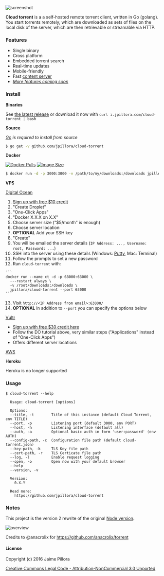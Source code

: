 <img src="https://cloud.githubusercontent.com/assets/633843/9855504/f30a715c-5b51-11e5-83f3-f4fab03e5459.png" alt="screenshot"/>

**Cloud torrent** is a a self-hosted remote torrent client, written in Go (golang). You start torrents remotely, which are downloaded as sets of files on the local disk of the server, which are then retrievable or streamable via HTTP.

### Features

* Single binary
* Cross platform
* Embedded torrent search
* Real-time updates
* Mobile-friendly
* Fast [content server](http://golang.org/pkg/net/http/#ServeContent)
* [*More features coming soon*](https://github.com/jpillora/cloud-torrent/labels/core-feature)

### Install

**Binaries**

See [the latest release](https://github.com/jpillora/cloud-torrent/releases/latest) or download it now with `curl i.jpillora.com/cloud-torrent | bash`

**Source**

*[Go](https://golang.org/dl/) is required to install from source*

``` sh
$ go get -v github.com/jpillora/cloud-torrent
```

**Docker**

[![Docker Pulls](https://img.shields.io/docker/pulls/jpillora/cloud-torrent.svg)][dockerhub] [![Image Size](https://images.microbadger.com/badges/image/jpillora/cloud-torrent.svg)][dockerhub]

[dockerhub]: https://hub.docker.com/r/jpillora/cloud-torrent/

``` sh
$ docker run -d -p 3000:3000 -v /path/to/my/downloads:/downloads jpillora/cloud-torrent
```

**VPS**

[Digital Ocean](https://m.do.co/c/011fa87fde07)

  1. [Sign up with free $10 credit](https://m.do.co/c/011fa87fde07)
  2. "Create Droplet"
  3. "One-Click Apps"
  4. "Docker X.X.X on X.X"
  5. Choose server size ("$5/month" is enough)
  6. Choose server location
  7. **OPTIONAL** Add your SSH key
  8. "Create"
  9. You will be emailed the server details (`IP Address: ..., Username: root, Password: ...`)
  10. SSH into the server using these details (Windows: [Putty](https://the.earth.li/~sgtatham/putty/latest/x86/putty.exe), Mac: Terminal)
  11. Follow the prompts to set a new password
  12. Run `cloud-torrent` with:

    ```
    docker run --name ct -d -p 63000:63000 \
      ---restart always \
      -v /root/downloads:/downloads \
      jpillora/cloud-torrent --port 63000
    ```

  13. Visit `http://<IP Address from email>:63000/`
  14. **OPTIONAL** In addition to `--port` you can specify the options below

[Vultr](http://www.vultr.com/?ref=6947403-3B)

* [Sign up with free $30 credit here](http://www.vultr.com/?ref=6947403-3B)
* Follow the DO tutorial above, very similar steps ("Applications" instead of "One-Click Apps")
* Offers different server locations

[AWS](https://aws.amazon.com)

**Heroku**

Heroku is no longer supported

### Usage

```
$ cloud-torrent --help

  Usage: cloud-torrent [options]

  Options:
  --title, -t        Title of this instance (default Cloud Torrent, env TITLE)
  --port, -p         Listening port (default 3000, env PORT)
  --host, -h         Listening interface (default all)
  --auth, -a         Optional basic auth in form 'user:password' (env AUTH)
  --config-path, -c  Configuration file path (default cloud-torrent.json)
  --key-path, -k     TLS Key file path
  --cert-path, -r    TLS Certicate file path
  --log, -l          Enable request logging
  --open, -o         Open now with your default browser
  --help
  --version, -v

  Version:
    0.X.Y

  Read more:
    https://github.com/jpillora/cloud-torrent

```

### Notes

This project is the version 2 rewrite of the original [Node version](https://github.com/jpillora/node-torrent-cloud).

![overview](https://docs.google.com/drawings/d/1ekyeGiehwQRyi6YfFA4_tQaaEpUaS8qihwJ-s3FT_VU/pub?w=606&h=305)

Credits to @anacrolix for https://github.com/anacrolix/torrent

#### License

Copyright (c) 2016 Jaime Pillora

[Creative Commons Legal Code - Attribution-NonCommercial 3.0 Unported](LICENSE)
